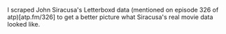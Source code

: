 I scraped John Siracusa's Letterboxd data (mentioned on episode 326 of atp)[atp.fm/326] to get a better picture what Siracusa's real movie data looked like. 
